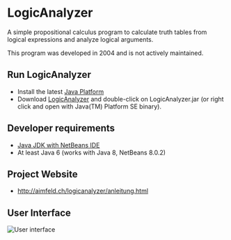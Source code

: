 # LogicAnalyzer
A simple propositional calculus program to calculate truth tables from logical expressions and analyze logical arguments.

This program was developed in 2004 and is not actively maintained. 

## Run LogicAnalyzer

- Install the latest [Java Platform](http://www.java.com/en/download/)
- Download [LogicAnalyzer](http://aimfeld.ch/logicanalyzer/LogicAnalyzer.jar) and double-click on LogicAnalyzer.jar (or right click and open with Java(TM) Platform SE binary).

## Developer requirements
- [Java JDK with NetBeans IDE](http://www.oracle.com/technetwork/articles/javase/jdk-netbeans-jsp-142931.html)
- At least Java 6 (works with Java 8, NetBeans 8.0.2)

## Project Website
- http://aimfeld.ch/logicanalyzer/anleitung.html

## User Interface

![User interface](http://aimfeld.ch/logicanalyzer/images/logicanalyzer-gui.png)
